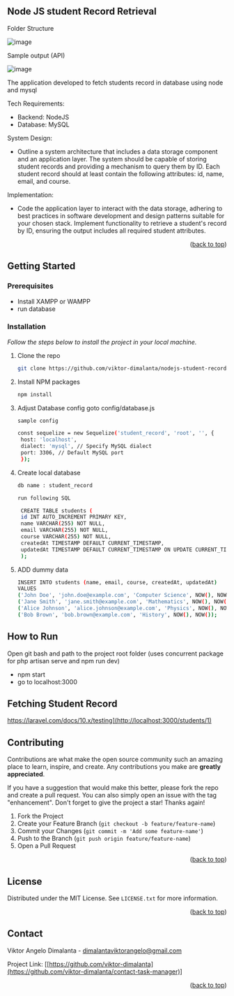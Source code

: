 <!-- Improved compatibility of back to top link: See: https://github.com/viktor-dimalanta/Best-README-Template/pull/73 -->
<a name="readme-top"></a>
<!--
*** Thanks for checking out the Best-README-Template. If you have a suggestion
*** that would make this better, please fork the repo and create a pull request
*** or simply open an issue with the tag "enhancement".
*** Don't forget to give the project a star!
*** Thanks again! Now go create something AMAZING! :D
-->



<!-- PROJECT SHIELDS -->
<!--
*** I'm using markdown "reference style" links for readability.
*** Reference links are enclosed in brackets [ ] instead of parentheses ( ).
*** See the bottom of this document for the declaration of the reference variables
*** for contributors-url, forks-url, etc. This is an optional, concise syntax you may use.
*** https://www.markdownguide.org/basic-syntax/#reference-style-links
-->
<!-- ABOUT THE PROJECT -->
## Node JS student Record Retrieval 

Folder Structure

![image](https://github.com/viktor-dimalanta/nodejs-student-record-retrieval/assets/45250045/7e5adf39-9c6b-424a-aa62-32e0bdb14432)

Sample output (API)

![image](https://github.com/viktor-dimalanta/nodejs-student-record-retrieval/assets/45250045/cffca402-8658-450e-bc93-7014bcbbe597)

The application developed to fetch students record in database using node and mysql


Tech Requirements:

*  Backend: NodeJS
*  Database: MySQL

System Design: 

* Outline a system architecture that includes a data storage component and an application layer. The system should 
be capable of storing student records and providing a mechanism to query them by ID. 
Each student record should at least contain the following attributes: id, name, email, and course.

Implementation: 

* Code the application layer to interact with the data storage, adhering to best practices in software development 
and design patterns suitable for your chosen stack. 
Implement functionality to retrieve a student's record by ID, ensuring the output includes all required student 
attributes. 

<p align="right">(<a href="#readme-top">back to top</a>)</p>

<!-- GETTING STARTED -->
## Getting Started

### Prerequisites

* Install XAMPP or WAMPP
* run database

### Installation

_Follow the steps below to install the project in your local machine._

1. Clone the repo
   ```sh
   git clone https://github.com/viktor-dimalanta/nodejs-student-record-retrieval.git
   ```
2. Install NPM packages
   ```sh
   npm install
   ```
3. Adjust Database config goto config/database.js
   ```sh
   sample config

   const sequelize = new Sequelize('student_record', 'root', '', {
    host: 'localhost',
    dialect: 'mysql', // Specify MySQL dialect
    port: 3306, // Default MySQL port
    });
   ```
4. Create local database
   ```sh
   db name : student_record

   run following SQL

    CREATE TABLE students (
    id INT AUTO_INCREMENT PRIMARY KEY,
    name VARCHAR(255) NOT NULL,
    email VARCHAR(255) NOT NULL,
    course VARCHAR(255) NOT NULL,
    createdAt TIMESTAMP DEFAULT CURRENT_TIMESTAMP,
    updatedAt TIMESTAMP DEFAULT CURRENT_TIMESTAMP ON UPDATE CURRENT_TIMESTAMP
    );

   ```
5. ADD dummy data
   ```sh
   INSERT INTO students (name, email, course, createdAt, updatedAt)
   VALUES
   ('John Doe', 'john.doe@example.com', 'Computer Science', NOW(), NOW()),
   ('Jane Smith', 'jane.smith@example.com', 'Mathematics', NOW(), NOW()),
   ('Alice Johnson', 'alice.johnson@example.com', 'Physics', NOW(), NOW()),
   ('Bob Brown', 'bob.brown@example.com', 'History', NOW(), NOW());
   ```

## How to Run

Open git bash and path to the project root folder (uses concurrent package for php artisan serve and npm run dev)

* npm start
* go to localhost:3000

## Fetching Student Record

https://laravel.com/docs/10.x/testing](http://localhost:3000/students/1)

<!-- USAGE EXAMPLES -->

<!-- CONTRIBUTING -->
## Contributing

Contributions are what make the open source community such an amazing place to learn, inspire, and create. Any contributions you make are **greatly appreciated**.

If you have a suggestion that would make this better, please fork the repo and create a pull request. You can also simply open an issue with the tag "enhancement".
Don't forget to give the project a star! Thanks again!

1. Fork the Project
2. Create your Feature Branch (`git checkout -b feature/feature-name`)
3. Commit your Changes (`git commit -m 'Add some feature-name'`)
4. Push to the Branch (`git push origin feature/feature-name`)
5. Open a Pull Request

<p align="right">(<a href="#readme-top">back to top</a>)</p>



<!-- LICENSE -->
## License

Distributed under the MIT License. See `LICENSE.txt` for more information.

<p align="right">(<a href="#readme-top">back to top</a>)</p>

<!-- CONTACT -->
## Contact

Viktor Angelo Dimalanta - dimalantaviktorangelo@gmail.com

Project Link: [[https://github.com/viktor-dimalanta](https://github.com/viktor-dimalanta/contact-task-manager)]

<p align="right">(<a href="#readme-top">back to top</a>)</p>






<!-- MARKDOWN LINKS & IMAGES -->
<!-- https://www.markdownguide.org/basic-syntax/#reference-style-links -->
[contributors-shield]: https://img.shields.io/github/contributors/viktor-dimalanta/Best-README-Template.svg?style=for-the-badge
[contributors-url]: https://github.com/viktor-dimalanta/Best-README-Template/graphs/contributors
[forks-shield]: https://img.shields.io/github/forks/viktor-dimalanta/Best-README-Template.svg?style=for-the-badge
[forks-url]: https://github.com/viktor-dimalanta/Best-README-Template/network/members
[stars-shield]: https://img.shields.io/github/stars/viktor-dimalanta/Best-README-Template.svg?style=for-the-badge
[stars-url]: https://github.com/viktor-dimalanta/Best-README-Template/stargazers
[issues-shield]: https://img.shields.io/github/issues/viktor-dimalanta/Best-README-Template.svg?style=for-the-badge
[issues-url]: https://github.com/viktor-dimalanta/Best-README-Template/issues
[license-shield]: https://img.shields.io/github/license/viktor-dimalanta/Best-README-Template.svg?style=for-the-badge
[license-url]: https://github.com/viktor-dimalanta/Best-README-Template/blob/master/LICENSE.txt
[linkedin-shield]: https://img.shields.io/badge/-LinkedIn-black.svg?style=for-the-badge&logo=linkedin&colorB=555
[linkedin-url]: https://linkedin.com/in/viktor-dimalanta
[product-screenshot]: images/screenshot.png
[Next.js]: https://img.shields.io/badge/next.js-000000?style=for-the-badge&logo=nextdotjs&logoColor=white
[Next-url]: https://nextjs.org/
[React.js]: https://img.shields.io/badge/React-20232A?style=for-the-badge&logo=react&logoColor=61DAFB
[React-url]: https://reactjs.org/
[Vue.js]: https://img.shields.io/badge/Vue.js-35495E?style=for-the-badge&logo=vuedotjs&logoColor=4FC08D
[Vue-url]: https://vuejs.org/
[Angular.io]: https://img.shields.io/badge/Angular-DD0031?style=for-the-badge&logo=angular&logoColor=white
[Angular-url]: https://angular.io/
[Svelte.dev]: https://img.shields.io/badge/Svelte-4A4A55?style=for-the-badge&logo=svelte&logoColor=FF3E00
[Svelte-url]: https://svelte.dev/
[Laravel.com]: https://img.shields.io/badge/Laravel-FF2D20?style=for-the-badge&logo=laravel&logoColor=white
[Laravel-url]: https://laravel.com
[Tailwind.com]: https://img.shields.io/badge/Bootstrap-563D7C?style=for-the-badge&logo=bootstrap&logoColor=white
[Bootstrap-url]: https://getbootstrap.com
[JQuery.com]: https://img.shields.io/badge/jQuery-0769AD?style=for-the-badge&logo=jquery&logoColor=white
[JQuery-url]: https://jquery.com 
